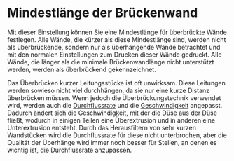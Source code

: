 Mindestlänge der Brückenwand
====
Mit dieser Einstellung können Sie eine Mindestlänge für überbrückte Wände festlegen. Alle Wände, die kürzer als diese Mindestlänge sind, werden nicht als überbrückende, sondern nur als überhängende Wände betrachtet und mit den normalen Einstellungen zum Drucken dieser Wände gedruckt. Alle Wände, die länger als die minimale Brückenwandlänge nicht unterstützt werden, werden als überbrückend gekennzeichnet.

Das Überbrücken kurzer Leitungsstücke ist oft unwirksam. Diese Leitungen werden sowieso nicht viel durchhängen, da sie nur eine kurze Distanz überbrücken müssen. Wenn jedoch die Überbrückungstechnik verwendet wird, werden auch die [Durchflussrate](bridge_wall_material_flow.md) und die [Geschwindigkeit](bridge_wall_speed.md) angepasst. Dadurch ändert sich die Geschwindigkeit, mit der die Düse aus der Düse fließt, wodurch in einigen Teilen eine Überextrusion und in anderen eine Unterextrusion entsteht. Durch das Herausfiltern von sehr kurzen Wandstücken wird die Durchflussrate für diese nicht unterbrochen, aber die Qualität der Überhänge wird immer noch besser für Stellen, an denen es wichtig ist, die Durchflussrate anzupassen.